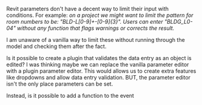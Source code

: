 Revit parameters don't have a decent way to limit their input with conditions.
For example: _on a project we might want to limit the pattern for room numbers to be: "BLD-L[0-9]+-[0-9]{3}". Users can enter "BLDG_L0-04" without any function that flags warnings or corrects the result._

I am unaware of a vanilla way to limit these without running through the model and checking them after the fact.

Is it possible to create a plugin that validates the data entry as an object is edited? I was thinking maybe we can replace the vanilla parameter editor with a plugin parameter editor. This would allows us to create extra features like dropdowns and allow data entry validation. BUT, the parameter editor isn't the only place parameters can be set.

Instead, is it possible to add a function to the event 